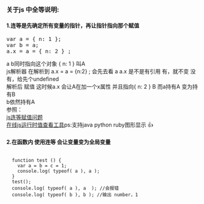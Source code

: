 ### 关于js 中全等说明:  
#### 1.连等是先确定所有变量的指针，再让指针指向那个赋值  
<pre>
var a = { n: 1 };
var b = a;
a.x = a = { n: 2 } ;    
</pre>  
a b同时指向这个对象 { n: 1 } 叫A  
js解析器 在解析到 a.x = a = {n:2} ;  会先去看 a a.x 是不是有引用 有，就不变 没有，给先个undefined  
解析后 赋值  这时候a.x 会让A在加一个x属性 并且指向{ n: 2 } B 而a持有A 变为持有B  
b依然持有A  
参照：  
[js连等赋值问题](http://segmentfault.com/q/1010000002637728)  
[在线js运行时值查看工具](http://pythontutor.com/visualize.html#mode=display)ps:支持java python ruby图形显示 👍  

#### 2.在函数内 使用连等 会让变量变为全局变量  
<pre><code>  
  function test () {  
    var a = b = c = 1;  
    console.log( typeof( a ), a );  
  }  
  test();  
  console.log( typeof( a ), a  ); //会报错  
  console.log( typeof( b ), b ); //输出 number，1
</code></pre>
